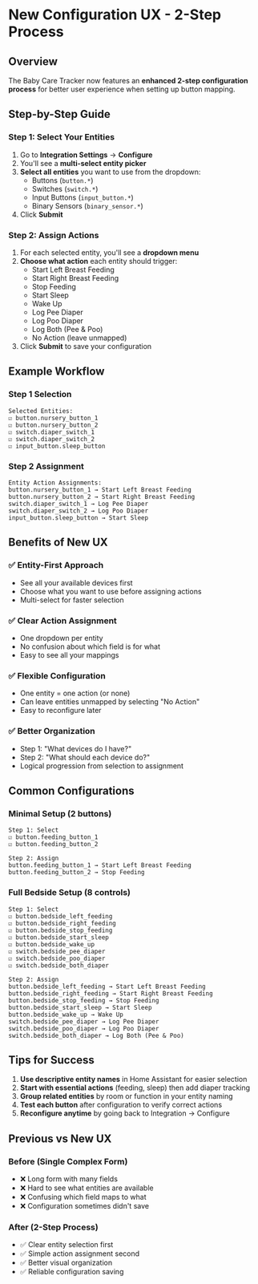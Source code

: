 # New Configuration UX - 2-Step Process

## Overview

The Baby Care Tracker now features an **enhanced 2-step configuration process** for better user experience when setting up button mapping.

## Step-by-Step Guide

### Step 1: Select Your Entities
1. Go to **Integration Settings** → **Configure**
2. You'll see a **multi-select entity picker**
3. **Select all entities** you want to use from the dropdown:
   - Buttons (`button.*`)
   - Switches (`switch.*`) 
   - Input Buttons (`input_button.*`)
   - Binary Sensors (`binary_sensor.*`)
4. Click **Submit**

### Step 2: Assign Actions
1. For each selected entity, you'll see a **dropdown menu**
2. **Choose what action** each entity should trigger:
   - Start Left Breast Feeding
   - Start Right Breast Feeding
   - Stop Feeding
   - Start Sleep
   - Wake Up
   - Log Pee Diaper
   - Log Poo Diaper
   - Log Both (Pee & Poo)
   - No Action (leave unmapped)
3. Click **Submit** to save your configuration

## Example Workflow

### Step 1 Selection
```
Selected Entities:
☑️ button.nursery_button_1
☑️ button.nursery_button_2  
☑️ switch.diaper_switch_1
☑️ switch.diaper_switch_2
☑️ input_button.sleep_button
```

### Step 2 Assignment
```
Entity Action Assignments:
button.nursery_button_1 → Start Left Breast Feeding
button.nursery_button_2 → Start Right Breast Feeding
switch.diaper_switch_1 → Log Pee Diaper
switch.diaper_switch_2 → Log Poo Diaper
input_button.sleep_button → Start Sleep
```

## Benefits of New UX

### ✅ **Entity-First Approach**
- See all your available devices first
- Choose what you want to use before assigning actions
- Multi-select for faster selection

### ✅ **Clear Action Assignment** 
- One dropdown per entity
- No confusion about which field is for what
- Easy to see all your mappings

### ✅ **Flexible Configuration**
- One entity = one action (or none)
- Can leave entities unmapped by selecting "No Action"
- Easy to reconfigure later

### ✅ **Better Organization**
- Step 1: "What devices do I have?"
- Step 2: "What should each device do?"
- Logical progression from selection to assignment

## Common Configurations

### **Minimal Setup (2 buttons)**
```
Step 1: Select
☑️ button.feeding_button_1
☑️ button.feeding_button_2

Step 2: Assign
button.feeding_button_1 → Start Left Breast Feeding
button.feeding_button_2 → Stop Feeding
```

### **Full Bedside Setup (8 controls)**
```
Step 1: Select
☑️ button.bedside_left_feeding
☑️ button.bedside_right_feeding  
☑️ button.bedside_stop_feeding
☑️ button.bedside_start_sleep
☑️ button.bedside_wake_up
☑️ switch.bedside_pee_diaper
☑️ switch.bedside_poo_diaper
☑️ switch.bedside_both_diaper

Step 2: Assign
button.bedside_left_feeding → Start Left Breast Feeding
button.bedside_right_feeding → Start Right Breast Feeding
button.bedside_stop_feeding → Stop Feeding
button.bedside_start_sleep → Start Sleep
button.bedside_wake_up → Wake Up
switch.bedside_pee_diaper → Log Pee Diaper
switch.bedside_poo_diaper → Log Poo Diaper
switch.bedside_both_diaper → Log Both (Pee & Poo)
```

## Tips for Success

1. **Use descriptive entity names** in Home Assistant for easier selection
2. **Start with essential actions** (feeding, sleep) then add diaper tracking
3. **Group related entities** by room or function in your entity naming
4. **Test each button** after configuration to verify correct actions
5. **Reconfigure anytime** by going back to Integration → Configure

## Previous vs New UX

### Before (Single Complex Form)
- ❌ Long form with many fields
- ❌ Hard to see what entities are available  
- ❌ Confusing which field maps to what
- ❌ Configuration sometimes didn't save

### After (2-Step Process)
- ✅ Clear entity selection first
- ✅ Simple action assignment second
- ✅ Better visual organization
- ✅ Reliable configuration saving
